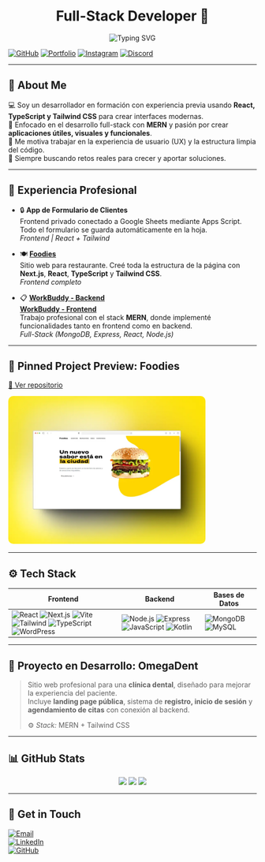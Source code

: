 <h1 align="center">Full-Stack Developer 🚀</h1>
<p align="center">
  <img src="https://readme-typing-svg.demolab.com?font=Fira+Code&duration=2500&pause=700&color=36BCF7&center=true&vCenter=true&width=435&lines=Hola%2C+soy+venosin;Apasionado+por+la+tecnolog%C3%ADa;Siempre+aprendiendo+y+creando" alt="Typing SVG" />
</p>

[![GitHub](https://img.shields.io/badge/GitHub-%23121011.svg?style=for-the-badge&logo=github&logoColor=white)](https://github.com/venosin)
[![Portfolio](https://img.shields.io/badge/Portafolio-%23000000.svg?style=for-the-badge&logo=vercel&logoColor=white)](https://portfolio-vn-five.vercel.app)
[![Instagram](https://img.shields.io/badge/Instagram-%23E4405F.svg?style=for-the-badge&logo=instagram&logoColor=white)](https://instagram.com/sdaniel_p)
[![Discord](https://img.shields.io/badge/Discord-%237289DA.svg?style=for-the-badge&logo=discord&logoColor=white)](https://discordapp.com/users/.venosin)

---

## 🧠 About Me

💻 Soy un desarrollador en formación con experiencia previa usando **React, TypeScript y Tailwind CSS** para crear interfaces modernas.  
🧪 Enfocado en el desarrollo full-stack con **MERN** y pasión por crear **aplicaciones útiles, visuales y funcionales**.  
🎨 Me motiva trabajar en la experiencia de usuario (UX) y la estructura limpia del código.  
🚀 Siempre buscando retos reales para crecer y aportar soluciones.

---

## 💼 Experiencia Profesional

- 🔒 **App de Formulario de Clientes**  
  Frontend privado conectado a Google Sheets mediante Apps Script. Todo el formulario se guarda automáticamente en la hoja.  
  *Frontend | React + Tailwind*

- 🍽️ [**Foodies**](https://github.com/venosin/foodiescd.git)  
  Sitio web para restaurante. Creé toda la estructura de la página con **Next.js**, **React**, **TypeScript** y **Tailwind CSS**.  
  *Frontend completo*

- 📋 [**WorkBuddy - Backend**](https://github.com/venosin/WorkBuddy-backend.git)  
  [**WorkBuddy - Frontend**](https://github.com/venosin/workbuddy-frontend.git)  
  Trabajo profesional con el stack **MERN**, donde implementé funcionalidades tanto en frontend como en backend.  
  *Full-Stack (MongoDB, Express, React, Node.js)*

---

## 📌 Pinned Project Preview: Foodies

[🔗 Ver repositorio](https://github.com/venosin/foodiescd.git)

<img src="https://raw.githubusercontent.com/venosin/foodiescd/main/public/foodies.webp" alt="Foodies Preview" width="400px" style="border-radius: 10px;" />

---

## ⚙️ Tech Stack

| Frontend | Backend | Bases de Datos |
|----------|---------|----------------|
| ![React](https://skillicons.dev/icons?i=react) ![Next.js](https://skillicons.dev/icons?i=nextjs) ![Vite](https://skillicons.dev/icons?i=vite) ![Tailwind](https://skillicons.dev/icons?i=tailwind) ![TypeScript](https://skillicons.dev/icons?i=typescript) ![WordPress](https://skillicons.dev/icons?i=wordpress) | ![Node.js](https://skillicons.dev/icons?i=nodejs) ![Express](https://skillicons.dev/icons?i=express) ![JavaScript](https://skillicons.dev/icons?i=javascript) ![Kotlin](https://skillicons.dev/icons?i=kotlin) | ![MongoDB](https://skillicons.dev/icons?i=mongodb) ![MySQL](https://skillicons.dev/icons?i=mysql) |

---

## 🦷 Proyecto en Desarrollo: OmegaDent

> Sitio web profesional para una **clínica dental**, diseñado para mejorar la experiencia del paciente.  
> Incluye **landing page pública**, sistema de **registro, inicio de sesión** y **agendamiento de citas** con conexión al backend.  
>  
> ⚙️ *Stack:* MERN + Tailwind CSS

---

## 📊 GitHub Stats

<div align="center">
  <img height="170" src="https://github-readme-stats.vercel.app/api/top-langs/?username=venosin&layout=compact&theme=tokyonight&hide_border=true" />
  <img height="170" src="https://github-readme-stats.vercel.app/api?username=venosin&show_icons=true&theme=tokyonight&hide_border=true&count_private=true" />
  <img height="170" src="https://streak-stats.demolab.com/?user=venosin&theme=tokyonight&hide_border=true" />
</div>

---

## 📩 Get in Touch

[![Email](https://img.shields.io/badge/-Email-D14836?style=for-the-badge&logo=gmail&logoColor=white)](mailto:steven0palacios@gmail.com)  
[![LinkedIn](https://img.shields.io/badge/-LinkedIn-0077B5?style=for-the-badge&logo=linkedin&logoColor=white)](https://linkedin.com/in/tuusuario)  
[![GitHub](https://img.shields.io/badge/-GitHub-333?style=for-the-badge&logo=github&logoColor=white)](https://github.com/venosin)
